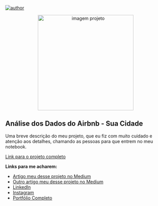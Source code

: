 [![author](https://img.shields.io/badge/author-michellesantana-red.svg)](https://www.linkedin.com/in/michellecsantana/)

<p align="center">
  <img src="https://images.unsplash.com/photo-1607799279861-4dd421887fb3?q=80&w=1470&auto=format&fit=crop&ixlib=rb-4.0.3&ixid=M3wxMjA3fDB8MHxwaG90by1wYWdlfHx8fGVufDB8fHx8fA%3D%3D" alt="imagem projeto"height=300px >
</p>

## Análise dos Dados do Airbnb - Sua Cidade

Uma breve descrição do meu projeto, que eu fiz com muito cuidado e atenção aos detalhes, chamando as pessoas para que entrem no meu notebook.

[Link para o projeto completo](https://github.com/michellesantana/repos_analise_exploratoria_airbnb/blob/main/%5BMeu_Projeto%5D_Analisando_os_Dados_do_Airbnb.ipynb)

**Links para me acharem:**
* [Artigo meu desse projeto no Medium](https://medium.com/@rafaelnduarte)
* [Outro artigo meu desse projeto no Medium](https://medium.com/@rafaelnduarte)
* [LinkedIn](https://www.linkedin.com/in/rafael-n-duarte/)
* [Instagram](https://www.linkedin.com/in/rafael-n-duarte/)
* [Portfólio Completo](https://www.linkedin.com/in/rafael-n-duarte/)
